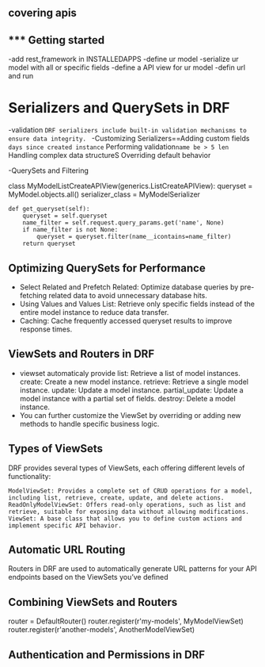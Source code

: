 ## covering apis

## *** Getting started ##
-add rest_framework in INSTALLEDAPPS
-define ur model
-serialize ur model with all or specific fields
-define a  API view for ur model
-defin url and run

# Serializers and QuerySets in DRF
-validation `DRF serializers include built-in validation mechanisms to ensure data integrity. `
-Customizing Serializers==Adding custom fields `days since created instance`
                          Performing validation`name be > 5 len `
                          Handling complex data structureS
                          Overriding default behavior

-QuerySets and Filtering 

class MyModelListCreateAPIView(generics.ListCreateAPIView):
    queryset = MyModel.objects.all()
    serializer_class = MyModelSerializer

    def get_queryset(self):
        queryset = self.queryset
        name_filter = self.request.query_params.get('name', None)
        if name_filter is not None:
            queryset = queryset.filter(name__icontains=name_filter)
        return queryset

## Optimizing QuerySets for Performance
-  Select Related and Prefetch Related: Optimize database queries by pre-fetching related data to avoid unnecessary database hits.
- Using Values and Values List: Retrieve only specific fields instead of the entire model instance to reduce data transfer.
- Caching: Cache frequently accessed queryset results to improve response times.

## ViewSets and Routers in DRF
- viewset automaticaly provide 
    list: Retrieve a list of model instances.
    create: Create a new model instance.
    retrieve: Retrieve a single model instance.
    update: Update a model instance.
    partial_update: Update a model instance with a partial set of fields.
    destroy: Delete a model instance.
- You can further customize the ViewSet by overriding or adding new methods to handle specific business logic.

## Types of ViewSets

  DRF provides several types of ViewSets, each offering different levels of functionality:

    ModelViewSet: Provides a complete set of CRUD operations for a model, including list, retrieve, create, update, and delete actions.
    ReadOnlyModelViewSet: Offers read-only operations, such as list and retrieve, suitable for exposing data without allowing modifications.
    ViewSet: A base class that allows you to define custom actions and implement specific API behavior.

## Automatic URL Routing
Routers in DRF are used to automatically generate URL patterns for your API endpoints based on the ViewSets you’ve defined
## Combining ViewSets and Routers
   router = DefaultRouter()
router.register(r'my-models', MyModelViewSet)
router.register(r'another-models', AnotherModelViewSet)

## Authentication and Permissions in DRF
